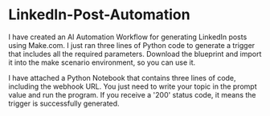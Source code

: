 # LinkedIn-Post-Automation
I have created an AI Automation Workflow for generating LinkedIn posts using Make.com.
I just ran three lines of Python code to generate a trigger that includes all the required parameters.
Download the blueprint and import it into the make scenario environment, so you can use it.

I have attached a Python Notebook that contains three lines of code, including the webhook URL. You just need to write your topic in the prompt value and run the program. If you receive a '200' status code, it means the trigger is successfully generated.
